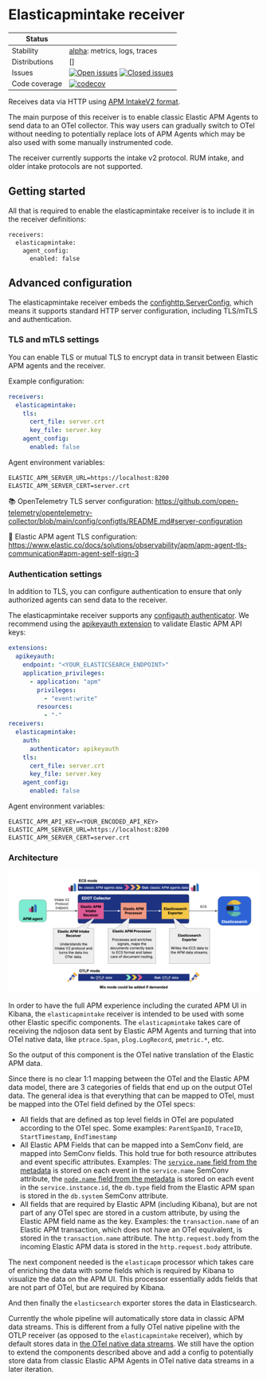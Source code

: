 # Elasticapmintake receiver

<!-- status autogenerated section -->
| Status        |           |
| ------------- |-----------|
| Stability     | [alpha]: metrics, logs, traces   |
| Distributions | [] |
| Issues        | [![Open issues](https://img.shields.io/github/issues-search/elastic/opentelemetry-collector-components?query=is%3Aissue%20is%3Aopen%20label%3Areceiver%2Felasticapmintake%20&label=open&color=orange&logo=opentelemetry)](https://github.com/elastic/opentelemetry-collector-components/issues?q=is%3Aopen+is%3Aissue+label%3Areceiver%2Felasticapmintake) [![Closed issues](https://img.shields.io/github/issues-search/elastic/opentelemetry-collector-components?query=is%3Aissue%20is%3Aclosed%20label%3Areceiver%2Felasticapmintake%20&label=closed&color=blue&logo=opentelemetry)](https://github.com/elastic/opentelemetry-collector-components/issues?q=is%3Aclosed+is%3Aissue+label%3Areceiver%2Felasticapmintake) |
| Code coverage | [![codecov](https://codecov.io/github/elastic/opentelemetry-collector-components/graph/main/badge.svg?component=receiver_elasticapmintake)](https://app.codecov.io/gh/elastic/opentelemetry-collector-components/tree/main/?components%5B0%5D=receiver_elasticapmintake&displayType=list) |

[alpha]: https://github.com/open-telemetry/opentelemetry-collector/blob/main/docs/component-stability.md#alpha
<!-- end autogenerated section -->

Receives data via HTTP using [APM IntakeV2 format](https://www.elastic.co/docs/solutions/observability/apm/elastic-apm-events-intake-api).

The main purpose of this receiver is to enable classic Elastic APM Agents to send data to an OTel collector. This way users can gradually switch to OTel without needing to potentially replace lots of APM Agents which may be also used with some manually instrumented code.

The receiver currently supports the intake v2 protocol. RUM intake, and older intake protocols are not supported.

## Getting started

All that is required to enable the elasticapmintake receiver is to include it in the receiver definitions:

```
receivers:
  elasticapmintake:
    agent_config:
      enabled: false
```

## Advanced configuration

The elasticapmintake receiver embeds the [confighttp.ServerConfig](https://github.com/open-telemetry/opentelemetry-collector/blob/main/config/confighttp/README.md), which means it supports standard HTTP server configuration, including TLS/mTLS and authentication.

### TLS and mTLS settings

You can enable TLS or mutual TLS to encrypt data in transit between Elastic APM agents and the receiver.

Example configuration:

```yaml
receivers:
  elasticapmintake:
    tls:
      cert_file: server.crt
      key_file: server.key
    agent_config:
      enabled: false
```

Agent environment variables:

```
ELASTIC_APM_SERVER_URL=https://localhost:8200
ELASTIC_APM_SERVER_CERT=server.crt
```

📚 OpenTelemetry TLS server configuration:
https://github.com/open-telemetry/opentelemetry-collector/blob/main/config/configtls/README.md#server-configuration

🔐 Elastic APM agent TLS configuration:
https://www.elastic.co/docs/solutions/observability/apm/apm-agent-tls-communication#apm-agent-self-sign-3

### Authentication settings

In addition to TLS, you can configure authentication to ensure that only authorized agents can send data to the receiver.

The elasticapmintake receiver supports any [configauth authenticator](https://github.com/open-telemetry/opentelemetry-collector/blob/main/config/configauth/README.md). We recommend using the [apikeyauth extension](https://github.com/elastic/opentelemetry-collector-components/tree/main/extension/apikeyauthextension) to validate Elastic APM API keys:

```yaml
extensions:
  apikeyauth:
    endpoint: "<YOUR_ELASTICSEARCH_ENDPOINT>"
    application_privileges:
      - application: "apm"
        privileges:
          - "event:write"
        resources:
          - "-"
receivers:
  elasticapmintake:
    auth:
      authenticator: apikeyauth
    tls:
      cert_file: server.crt
      key_file: server.key
    agent_config:
      enabled: false
```

Agent environment variables:

```
ELASTIC_APM_API_KEY=<YOUR_ENCODED_API_KEY>
ELASTIC_APM_SERVER_URL=https://localhost:8200
ELASTIC_APM_SERVER_CERT=server.crt
```

### Architecture

![Elasticapmintakereceiver Architecture](./elasticapmintakereceiver_architecture.png )

In order to have the full APM experience including the curated APM UI in Kibana, the `elasticapmintake` receiver is intended to be used with some other Elastic specific components. The `elasticapmintake` takes care of receiving the ndjoson data sent by Elastic APM Agents and turning that into OTel native data, like `ptrace.Span`, `plog.LogRecord`, `pmetric.*`, etc.

So the output of this component is the OTel native translation of the Elastic APM data.

Since there is no clear 1:1 mapping between the OTel and the Elastic APM data model, there are 3 categories of fields that end up on the output OTel data. The general idea is that everything that can be mapped to OTel, must be mapped into the OTel field defined by the OTel specs:
- All fields that are defined as top level fields in OTel are populated according to the OTel spec. Some examples: `ParentSpanID`, `TraceID`, `StartTimestamp`, `EndTimestamp`
- All Elastic APM Fields that can be mapped into a SemConv field, are mapped into SemConv fields. This hold true for both resource attributes and event specific attributes. Examples: The [`service.name` field from the metadata](https://github.com/elastic/apm-server/blob/main/docs/spec/v2/metadata.json#L132) is stored on each event in the `service.name` SemConv attribute, the [`node.name` field from the metadata](https://github.com/elastic/apm-server/blob/main/docs/spec/v2/metadata.json#L335) is stored on each event in the `service.instance.id`, the `db.type` field from the Elastic APM span is stored in the `db.system` SemConv attribute.
- All fields that are required by Elastic APM (including Kibana), but are not part of any OTel spec are stored in a custom attribute, by using the Elastic APM field name as the key. Examples: the `transaction.name` of an Elastic APM transaction, which does not have an OTel equivalent, is stored in the `transaction.name` attribute. The `http.request.body` from the incoming Elastic APM data is stored in the `http.request.body` attribute.


The next component needed is the `elasticapm` processor which takes care of enriching the data with some fields which is required by Kibana to visualize the data on the APM UI. This processor essentially adds fields that are not part of OTel, but are required by Kibana.

And then finally the `elasticsearch` exporter stores the data in Elasticsearch.

Currently the whole pipeline will automatically store data in classic APM data streams. This is different from a fully OTel native pipeline with the OTLP receiver (as opposed to the `elasticapmintake` receiver), which by default stores data in [the OTel native data streams](https://github.com/elastic/opentelemetry-dev/blob/main/docs/design-decisions/ingest/routing.md). We still have the option to extend the components described above and add a config to potentially store data from classic Elastic APM Agents in OTel native data streams in a later iteration.